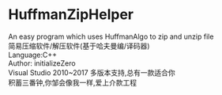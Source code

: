 # HuffmanZipHelper
An easy program which uses HuffmanAlgo to zip and unzip file <br>
简易压缩软件/解压软件(基于哈夫曼编/译码器) <br>
Language:C++ <br>
Author: initializeZero <br>
Visual Studio 2010~2017 多版本支持,总有一款适合你 <br>
积蓄三番钟,你邹会像我一样,爱上介款工程
